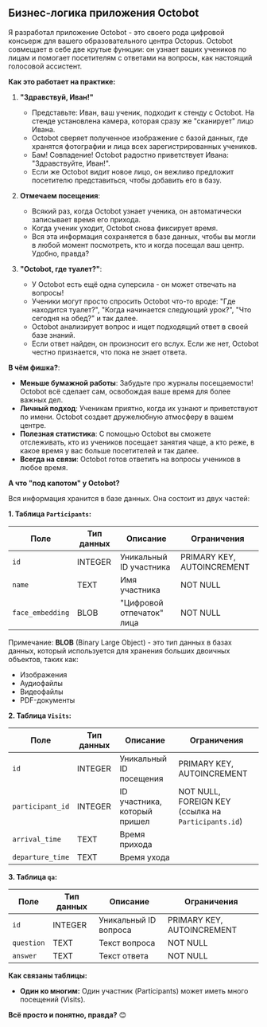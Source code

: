 ## Бизнес-логика приложения Octobot

Я разработал приложение Octobot - это своего рода цифровой консьерж для вашего образовательного центра Octopus. Octobot совмещает в себе две крутые функции: он узнает ваших учеников по лицам и помогает посетителям с ответами на вопросы, как настоящий голосовой ассистент.

**Как это работает на практике:**

1. **"Здравствуй, Иван!"**
   - Представьте: Иван, ваш ученик, подходит к стенду с Octobot. На стенде установлена камера, которая сразу же "сканирует" лицо Ивана. 
   - Octobot сверяет полученное изображение с базой данных, где хранятся фотографии и лица всех зарегистрированных учеников. 
   - Бам! Совпадение! Octobot радостно приветствует Ивана: "Здравствуйте, Иван!". 
   - Если же Octobot видит новое лицо, он вежливо предложит посетителю представиться, чтобы добавить его в базу. 

2. **Отмечаем посещения**:
   - Всякий раз, когда Octobot узнает ученика, он автоматически записывает время его прихода. 
   - Когда ученик уходит, Octobot снова фиксирует время. 
   - Вся эта информация сохраняется в базе данных, чтобы вы могли в любой момент посмотреть, кто и когда посещал ваш центр. Удобно, правда?

3. **"Octobot, где туалет?"**:
   - У Octobot есть ещё одна суперсила - он может отвечать на вопросы!  
   - Ученики могут просто спросить Octobot что-то вроде: "Где находится туалет?", "Когда начинается следующий урок?", "Что сегодня на обед?" и так далее.
   - Octobot анализирует вопрос и ищет подходящий ответ в своей базе знаний. 
   - Если ответ найден, он произносит его вслух. Если же нет, Octobot честно признается, что пока не знает ответа.

**В чём фишка?**:

*   **Меньше бумажной работы**: Забудьте про журналы посещаемости! Octobot всё сделает сам, освобождая ваше время для более важных дел.
*   **Личный подход**: Ученикам приятно, когда их узнают и приветствуют по имени. Octobot создает дружелюбную атмосферу в вашем центре.
*   **Полезная статистика**: С помощью Octobot вы сможете отслеживать, кто из учеников посещает занятия чаще, а кто реже, в какое время у вас больше посетителей и так далее.
*   **Всегда на связи**: Octobot готов ответить на вопросы учеников в любое время. 

**А что "под капотом" у Octobot?**

Вся информация хранится в базе данных. Она состоит из двух частей:

**1. Таблица `Participants`:**

| Поле           | Тип данных | Описание                      | Ограничения              |
|----------------|------------|-------------------------------|--------------------------|
| `id`           | INTEGER    | Уникальный ID участника      | PRIMARY KEY, AUTOINCREMENT |
| `name`         | TEXT       | Имя участника                | NOT NULL                 |
| `face_embedding` | BLOB      | "Цифровой отпечаток" лица   | NOT NULL                 |
Примечание: 
   **BLOB** (Binary Large Object) - это тип данных в базах данных, который используется для хранения больших двоичных объектов, таких как:
   * Изображения
   * Аудиофайлы
   * Видеофайлы
   * PDF-документы

**2. Таблица `Visits`:**

| Поле           | Тип данных | Описание                   | Ограничения                                           |
|----------------|------------|----------------------------|-------------------------------------------------------|
| `id`           | INTEGER    | Уникальный ID посещения    | PRIMARY KEY, AUTOINCREMENT                              |
| `participant_id` | INTEGER    | ID участника, который пришел | NOT NULL, FOREIGN KEY (ссылка на `Participants.id`) |
| `arrival_time`   | TEXT       | Время прихода               |                                                       |
| `departure_time`  | TEXT       | Время ухода                 |                                                       |

**3. Таблица `qa`:**

| Поле        | Тип данных | Описание              | Ограничения              |
|-------------|------------|-----------------------|--------------------------|
| `id`        | INTEGER    | Уникальный ID вопроса | PRIMARY KEY, AUTOINCREMENT |
| `question` | TEXT       | Текст вопроса         | NOT NULL                 |
| `answer`    | TEXT       | Текст ответа           | NOT NULL                 |

**Как связаны таблицы:**

*   **Один ко многим:** Один участник (Participants) может иметь много посещений (Visits). 

**Всё просто и понятно, правда?**  😊
